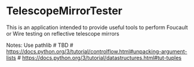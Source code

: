 # TelescopeMirrorTester
This is an application intended to provide useful tools to perform Foucault or Wire testing on reflective telescope mirrors

Notes:
Use pathlib 
        # TBD
        # https://docs.python.org/3/tutorial/controlflow.html#unpacking-argument-lists
        # https://docs.python.org/3/tutorial/datastructures.html#tut-tuples